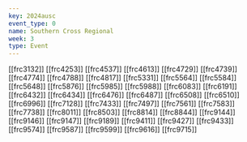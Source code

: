 ```yaml
---
key: 2024ausc
event_type: 0
name: Southern Cross Regional
week: 3
type: Event
---
```

[[frc3132]]
[[frc4253]]
[[frc4537]]
[[frc4613]]
[[frc4729]]
[[frc4739]]
[[frc4774]]
[[frc4788]]
[[frc4817]]
[[frc5331]]
[[frc5564]]
[[frc5584]]
[[frc5648]]
[[frc5876]]
[[frc5985]]
[[frc5988]]
[[frc6083]]
[[frc6191]]
[[frc6432]]
[[frc6434]]
[[frc6476]]
[[frc6487]]
[[frc6508]]
[[frc6510]]
[[frc6996]]
[[frc7128]]
[[frc7433]]
[[frc7497]]
[[frc7561]]
[[frc7583]]
[[frc7738]]
[[frc8011]]
[[frc8503]]
[[frc8814]]
[[frc8844]]
[[frc9144]]
[[frc9146]]
[[frc9147]]
[[frc9189]]
[[frc9411]]
[[frc9427]]
[[frc9433]]
[[frc9574]]
[[frc9587]]
[[frc9599]]
[[frc9616]]
[[frc9715]]
